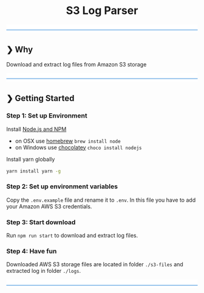 <h1 align="center">S3 Log Parser</h1>

![divider](./divider.png)

## ❯ Why

Download and extract log files from Amazon S3 storage

![divider](./divider.png)

## ❯ Getting Started

### Step 1: Set up Environment

Install [Node.js and NPM](https://nodejs.org/en/download/)

- on OSX use [homebrew](http://brew.sh) `brew install node`
- on Windows use [chocolatey](https://chocolatey.org/) `choco install nodejs`

Install yarn globally

```bash
yarn install yarn -g
```

### Step 2: Set up environment variables

Copy the `.env.example` file and rename it to `.env`. In this file you have to add your Amazon AWS S3 credentials.

### Step 3: Start download

Run `npm run start` to download and extract log files.

### Step 4: Have fun

Downloaded AWS S3 storage files are located in folder `./s3-files` and extracted log in folder `./logs`.

![divider](./divider.png)
